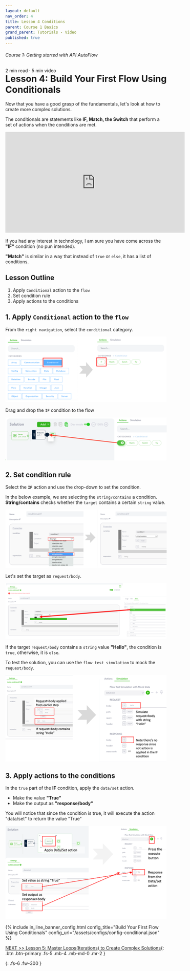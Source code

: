 ```yaml
---
layout: default
nav_order: 4
title: Lesson 4 Conditions
parent: Course 1 Basics
grand_parent: Tutorials - Video
published: true
---
```

<h6>Course 1: Getting started with API AutoFlow</h6>
2 min read · 5 min video
<h1 style="margin-top:0">Lesson 4: Build Your First Flow Using Conditionals</h1>

Now that you have a good grasp of the fundamentals, let's look at how to create more complex solutions.

The conditionals are statements like **IF, Match, the Switch** that perform a set of actions when the conditions are met.

<iframe width="560" height="315" src="https://www.youtube.com/embed/m2-I7kHmBVY" title="YouTube video player" frameborder="0" allow="accelerometer; autoplay; clipboard-write; encrypted-media; gyroscope; picture-in-picture" allowfullscreen></iframe>

If you had any interest in technology, I am sure you have come across the **"IF"** condition (no pun intended).

**"Match"** is similar in a way that instead of `true` or `else`, it has a list of conditions.

## Lesson Outline

1. Apply `Conditional` action to the `flow`
2. Set condition rule
3. Apply actions to the conditions

## 1\. Apply `Conditional` action to the `flow`

From the `right navigation`, select the `conditional` category. 

![Action Conditional Select](/assets/images/action-if-condition-select.png)

Drag and drop the `IF` condition to the flow

![Action Conditional Select](/assets/images/action-if-condition-select-0.png)

## 2\. Set condition rule

Select the **`IF`** action and use the drop-down to set the condition.

In the below example, we are selecting the `string/contains` a condition. **String/contains** checks whether the `target` contains a certain `string` value.

![Action Conditional Select](/assets/images/action-if-condition-select-1.png)

Let's set the target as `request/body`.

![Action Conditional Select](/assets/images/action-if-condition-select-2.png)

If the target `request/body` contains a `string` value **"Hello"**, the condition is `true`, otherwise, it is `else`.

To test the solution, you can use the `flow test simulation` to mock the `request/body`.

![Action Conditional Select](/assets/images/action-if-condition-select-3.png)

## 3\. Apply actions to the conditions

In the `true` part of the **IF** condition, apply the `data/set` action.

* Make the value **"True"**
* Make the output as **"response/body"**

You will notice that since the condition is true, it will execute the action "data/set" to return the value "True"

![Action Conditional Select](/assets/images/action-if-condition-select-4.png)

{% include in_line_banner_config.html config_title="Build Your First Flow Using Conditionals" config_url="/assets/configs/config-conditional.json" %}

[NEXT >> Lesson 5: Master Loops(Iterations) to Create Complex Solutions](/docs/tutorial-video/course-basics/lesson-iterations/){: .btn .btn-primary .fs-5 .mb-4 .mb-md-0 .mr-2 }


{: .fs-6 .fw-300 }
